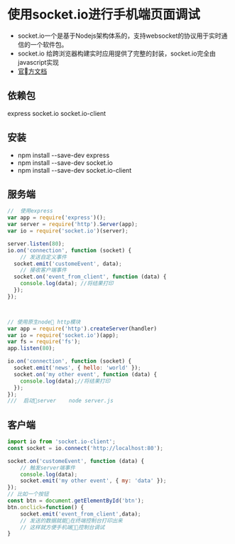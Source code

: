 # 使用socket.io进行手机端页面调试
- socket.io一个是基于Nodejs架构体系的，支持websocket的协议用于实时通信的一个软件包。
- socket.io 给跨浏览器构建实时应用提供了完整的封装，socket.io完全由javascript实现
- [官方文档](https://socket.io/docs/)

## 依赖包
express socket.io socket.io-client
## 安装
- npm install --save-dev express
- npm install --save-dev socket.io
- npm install --save-dev socket.io-client


## 服务端
``` javascript
//  使用express
var app = require('express')();
var server = require('http').Server(app);
var io = require('socket.io')(server);

server.listen(80);
io.on('connection', function (socket) {
	// 发送自定义事件
  socket.emit('customeEvent', data);
	// 接收客户端事件
  socket.on('event_from_client', function (data) {
    console.log(data); //将结果打印
  });
});



// 使用原生node http模块
var app = require('http').createServer(handler)
var io = require('socket.io')(app);
var fs = require('fs');
app.listen(80);

io.on('connection', function (socket) {
  socket.emit('news', { hello: 'world' });
  socket.on('my other event', function (data) {
    console.log(data);//将结果打印
  });
});
///  启动server    node server.js
````

## 客户端
``` javascript
import io from 'socket.io-client';
const socket = io.connect('http://localhost:80');

socket.on('customeEvent', function (data) {
	// 触发server端事件
	console.log(data);
	socket.emit('my other event', { my: 'data' });
});
// 比如一个按钮
const btn = document.getElementById('btn');
btn.onclick=function() {
	socket.emit('event_from_client',data);
	// 发送的数据就能在终端控制台打印出来  
	// 这样就方便手机端控制台调试
}
```

